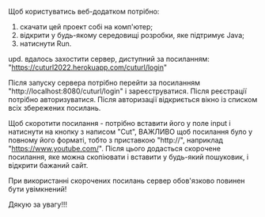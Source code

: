 Щоб користуватись веб-додатком потрібно:
1) скачати цей проект собі на комп'ютер;
2) відкрити у будь-якому середовищі розробки, яке підтримує Java;
3) натиснути Run.

upd. вдалось захостити сервер, диступний за посиланням: "https://cuturl2022.herokuapp.com/cuturl/login"

Після запуску сервера потрібно перейти за посиланням "http://localhost:8080/cuturl/login" і зареєструватися.
Після реєстрації потрібно авторизуватися. Після авторизації відкриється вікно із списком всіх збережених посилань.

Щоб скоротити посилання - потрібно вставити його у поле input і натиснути на кнопку з написом "Cut", 
ВАЖЛИВО щоб посилання було у повному його форматі, тобто з приставкою "http://", наприклад "https://www.youtube.com/".
Після цього додасться скорочене посилання, яке можна скопіювати і вставити у будь-який пошуковик, і відкрити бажаний сайт.

При використанні скорочених посилань сервер обов'язково повинен бути увімкнений!

Дякую за увагу!!!
